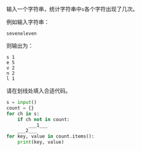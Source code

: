 输入一个字符串，统计字符串中`s`各个字符出现了几次。

例如输入字符串：
```input
seveneleven
```
则输出为：
```output
s 1
e 5
v 2
n 2
l 1
```

请在划线处填入合适代码。
```py
s = input()
count = {}
for ch in s:
    if ch not in count:
        ___1___
    ___2___
for key, value in count.items():
    print(key, value)
```

<!-- testcases
ababababa

a 5
b 4

total
t 2
o 1
a 1
l 1
-->
